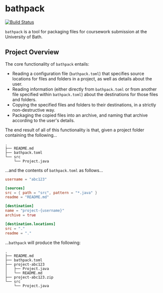 # bathpack

[![Build Status]][builds.sr.ht]

[Build Status]: https://builds.sr.ht/~nerosnm/bathpack.svg
[builds.sr.ht]: https://builds.sr.ht/~nerosnm/bathpack

`bathpack` is a tool for packaging files for coursework submission at the University of Bath.

## Project Overview

The core functionality of `bathpack` entails:

- Reading a configuration file (`bathpack.toml`) that specifies source locations for files and
  folders in a project, as well as details about the user.
- Reading information (either directly from `bathpack.toml` or from another file specified within
  `bathpack.toml`) about the destinations for those files and folders.
- Copying the specified files and folders to their destinations, in a strictly non-destructive way.
- Packaging the copied files into an archive, and naming that archive according to the user's
  details.

The end result of all of this functionality is that, given a project folder containing the
following...

```
.
├── README.md
├── bathpack.toml
└── src
    └── Project.java
```

...and the contents of `bathpack.toml` as follows...

```toml
username = "abc123"

[sources]
src = { path = "src", pattern = "*.java" }
readme = "README.md"

[destination]
name = "project-{username}"
archive = true

[destination.locations]
src = "."
readme = "."
```

...`bathpack` will produce the following:

```
.
├── README.md
├── bathpack.toml
├── project-abc123
│   ├── Project.java
│   └── README.md
├── project-abc123.zip
└── src
    └── Project.java
```
